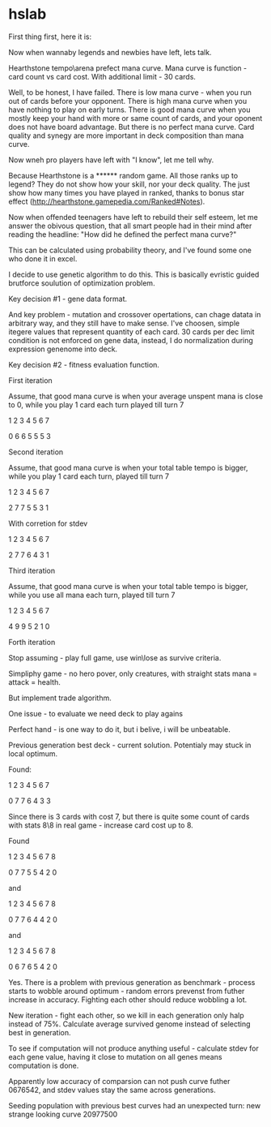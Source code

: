 # hslab
First thing first, here it is:

Now when wannaby legends and newbies have left, lets talk.

Hearthstone tempo\arena prefect mana curve.
Mana curve is function - card count vs card cost. 
With additional limit - 30 cards.

Well, to be honest, I have failed. There is low mana curve - when you run out of cards before your opponent. There is high mana curve when you have nothing to play on early turns. There is good mana curve when you mostly keep your hand with more or same count of cards, and your oponent does not have board advantage. But there is no perfect mana curve. Card quality and synegy are more important in deck composition than mana curve.

Now wneh pro players have left with "I know", let me tell why.

Because Hearthstone is a ****** random game. All those ranks up to legend? They do not show how your skill, nor your deck quality. The just show how many times you have played in ranked, thanks to bonus star effect (http://hearthstone.gamepedia.com/Ranked#Notes).

Now when offended teenagers have left to rebuild their self esteem, let me answer the obivous question, that all smart people had in their mind after reading the headline:
"How did he defined the perfect mana curve?"


This can be calculated using probability theory, and I've found some one who done it in excel.

I decide to use genetic algorithm to do this. This is basically evristic guided brutforce soulution of optimization problem.

Key decision #1 - gene data format.

And key problem - mutation and crossover opertations, can chage datata in arbitrary way, and they still have to make sense.
I've choosen, simple itegere values that represent quantity of each card.
30 cards per dec limit condition is not enforced on gene data, instead, I do normalization during expression genenome into deck.

Key decision #2 - fitness evaluation function.

First iteration

Assume, that good mana curve is when your average unspent mana is close to 0, while you play 1 card each turn played till turn 7


1 2 3 4 5 6 7

0 6 6 5 5 5 3

Second iteration

Assume, that good mana curve is when your total table tempo is bigger, while you play 1 card each turn, played till turn 7

1 2 3 4 5 6 7

2 7 7 5 5 3 1

With corretion for stdev

1 2 3 4 5 6 7

2 7 7 6 4 3 1

Third iteration

Assume, that good mana curve is when your total table tempo is bigger, while you use all mana each turn, played till turn 7

1 2 3 4 5 6 7

4 9 9 5 2 1 0

Forth iteration

Stop assuming - play full game, use win\lose as survive criteria. 

Simpliphy game - no hero pover, only creatures, with straight stats mana = attack = health.

But implement trade algorithm.

One issue - to evaluate we need deck to play agains

Perfect hand - is one way to do it, but i belive, i will be unbeatable.

Previous generation best deck - current solution. Potentialy may stuck in local optimum.

Found:

1 2 3 4 5 6 7

0 7 7 6 4 3 3

Since there is 3 cards with cost 7, but there is quite some count of cards with stats 8\8 in real game - increase card cost up to 8.

Found

1 2 3 4 5 6 7 8

0 7 7 5 5 4 2 0 

and

1 2 3 4 5 6 7 8

0 7 7 6 4 4 2 0 

and 

1 2 3 4 5 6 7 8

0 6 7 6 5 4 2 0

Yes. There is a problem with previous generation as benchmark - process starts to wobble around optimum - random errors prevenst from futher increase in accuracy. Fighting each other should reduce wobbling a lot.

New iteration - fight each other, so we kill in each generation only halp instead of 75%. Calculate average survived genome instead of selecting best in generation.

To see if computation will not produce anything useful - calculate stdev for each gene value, having it close to mutation on all genes means computation is done.

Apparently low accuracy of comparsion can not push curve futher 0676542, and stdev values stay the same across generations.

Seeding population with previous best curves had an unexpected turn: new strange looking curve 20977500
